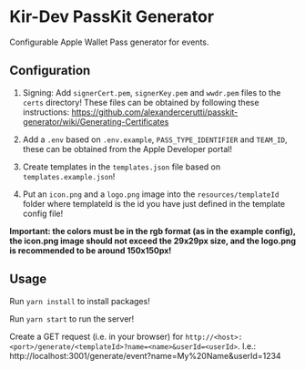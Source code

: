 # Kir-Dev PassKit Generator

Configurable Apple Wallet Pass generator for events.

## Configuration

1. Signing:
Add `signerCert.pem`, `signerKey.pem` and `wwdr.pem` files to the `certs` directory! These files can be obtained by following these instructions: https://github.com/alexandercerutti/passkit-generator/wiki/Generating-Certificates
2. Add a `.env` based on `.env.example`, `PASS_TYPE_IDENTIFIER` and `TEAM_ID`, these can be obtained from the Apple Developer portal!

3. Create templates in the `templates.json` file based on `templates.example.json`!
3. Put an `icon.png` and a `logo.png` image into the `resources/templateId` folder where templateId is the id you have just defined in the template config file!

**Important: the colors must be in the rgb format (as in the example config), the icon.png image should not exceed the 29x29px size, and the logo.png is recommended to be around 150x150px!**

## Usage
Run `yarn install` to install packages!

Run `yarn start` to run the server!

Create a GET request (i.e. in your browser) for `http://<host>:<port>/generate/<templateId>?name=<name>&userId=<userId>`.
I.e.: http://localhost:3001/generate/event?name=My%20Name&userId=1234

